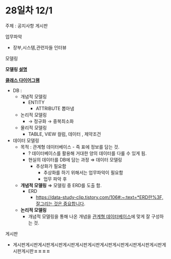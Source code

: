 # 28일차 12/1

주제 : 공지사항 게시판

업무파악

- 장부,시스템,관련자들 인터뷰

모델링

**모델링 [설명](https://data-study-clip.tistory.com/106)**

[**클래스 다이어그램**](https://www.nextree.co.kr/p6753/) 

- DB :
    - 개념적 모델링
        - ENTITY
            - ATTRIBUTE 뽑아냄
    - 논리적 모델링
        - → 정규화 → 중복최소화
    - 물리적 모델링
        - TABLE, VIEW 컬럼, 데이터 , 제약조건
- 데이터 모델링
    - 목적 : 관계형 데이터베이스 - 즉 표에 정보를 담는 것.
        - ? 데이터베이스를 활용해 거대한 양의 데이터를 다룰 수 있게 됨.
        - 현실의 데이터를 DB에 담는 과정 ⇒ 데이터 모델링
            - 추상화가 필요함
                - 추상화를 하기 위해서는 업무파악이 필요함
                - 업무 파악 후
    - **개념적 모델링** ⇒ 모델링 중 ERD를 도출 함.
        - ERD
            - [https://data-study-clip.tistory.com/106#:~:text=*ERD란%3F,잘그리는 것은 중요합니다](https://data-study-clip.tistory.com/106#:~:text=*ERD%EB%9E%80%3F,%EC%9E%98%EA%B7%B8%EB%A6%AC%EB%8A%94%20%EA%B2%83%EC%9D%80%20%EC%A4%91%EC%9A%94%ED%95%A9%EB%8B%88%EB%8B%A4).
    - **논리적 모델링**
        - 개념적 모델링을 통해 나온 개념을 [관계형 데이터베이스](http://www.tcpschool.com/mysql/mysql_intro_relationalDB)에 맞게 잘 구성하는 것.

게시판 

- 게시판게시판게시판게시판게시판게시판게시판게시판게시판게시판게시판게시판게시판게시판ㅍㅍㅍㅍ
